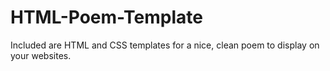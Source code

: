 # HTML-Poem-Template
Included are HTML and CSS templates for a nice, clean poem to display on your websites.
